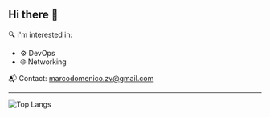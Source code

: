 ## Hi there 👋

🔍 I'm interested in:
- ⚙️ DevOps
- 🌐 Networking

📬 Contact: [marcodomenico.zv@gmail.com](mailto:marcodomenico.zv@gmail.com)

---

![Top Langs](https://github-readme-stats.vercel.app/api/top-langs/?username=Marrrco7&layout=compact&theme=dark)
